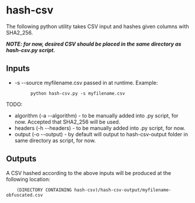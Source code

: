 # hash-csv

The following python utility takes CSV input and hashes given columns with SHA2_256.

***NOTE: for now, desired CSV should be placed in the same directory as hash-csv.py script.***

## Inputs

- -s --source myfilename.csv passed in at runtime. Example:
            
            python hash-csv.py -s myfilename.csv

TODO:
- algorithm (-a --algorithm) - to be manually added into .py script, for now. Accepted that SHA2_256 will be used.
- headers (-h --headers) - to be manually added into .py script, for now.
- output (-o --output) - by default will output to hash-csv-output folder in same directory as script, for now.

## Outputs

A CSV hashed according to the above inputs will be produced at the following location:
    
        (DIRECTORY CONTAINING hash-csv)/hash-csv-output/myfilename-obfuscated.csv
